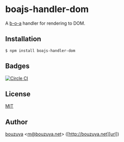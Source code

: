 # boajs-handler-dom

A [b-o-a][bouzuya/b-o-a] handler for rendering to DOM.

## Installation

```
$ npm install boajs-handler-dom
```

## Badges

[![Circle CI][circleci-badge-url]][circleci-url]

## License

[MIT](LICENSE)

## Author

[bouzuya][user] &lt;[m@bouzuya.net][email]&gt; ([http://bouzuya.net][url])

[user]: https://github.com/bouzuya
[email]: mailto:m@bouzuya.net
[url]: http://bouzuya.net
[bouzuya/b-o-a]: https://github.com/bouzuya/b-o-a
[circleci-badge-url]: https://circleci.com/gh/bouzuya/boajs-handler-dom.svg?style=svg
[circleci-url]: https://circleci.com/gh/bouzuya/boajs-handler-dom
